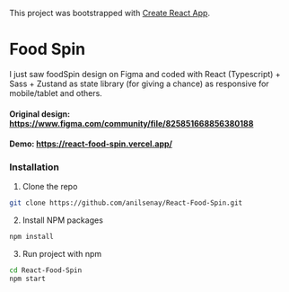 This project was bootstrapped with [Create React App](https://github.com/facebook/create-react-app).

# Food Spin

I just saw foodSpin design on Figma and coded with React (Typescript) + Sass + Zustand as state library (for giving a chance) as responsive for mobile/tablet and others.

#### Original design: https://www.figma.com/community/file/825851668856380188
#### Demo: https://react-food-spin.vercel.app/


### Installation

1. Clone the repo
```sh
git clone https://github.com/anilsenay/React-Food-Spin.git
```
2. Install NPM packages
```sh
npm install
```
3. Run project with npm
```sh
cd React-Food-Spin
npm start
```
